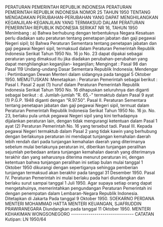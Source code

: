  PERATURAN PEMERINTAH REPUBLIK INDONESIA PERATURAN PEMERINTAH REPUBLIK INDONESIA NOMOR 25 TAHUN 1950 TENTANG MENGADAKAN PERUBAHAN-PERUBAHAN YANG DAPAT MENGHILANGKAN KEGANJILAN-KEGANJILAN YANG TERMAKSUD DALAM PERATURAN PEMERINTAH REPUBLIK INDONESIA SERIKAT NR 16, TAHUN 1950
Menimbang :
 a) Bahwa berhubung dengan terbentuknya Negara Kesatuan perlu diadakan satu peraturan tentang penetapan jabatan dan gaji pegawai Negeri sipil; b) Bahwa Peraturan Sementara tentang penetapan jabatan dan gaji pegawai Negeri sipil, termaksud dalam Peraturan Pemerintah Republik Indonesia Serikat Tahun 1950 No. 16 jo No. 23 dapat dipakai sebagai peraturan yang dimaksud itu jika diadakan perubahan-perubahan yang dapat menghilangkan keganjilan- keganjilan;
Mengingat :
 Pasal 98 dan Pasal 119 Undang-undang Dasar Sementara Republik Indonesia; Mendengar : Pertimbangan Dewan Menteri dalam sidangnya pada tanggal 5 Oktober 1950. MEMUTUSKAN: Menetapkan : Peraturan Pemerintah sebagai berikut : Pasal I. Pasal 2 ayat (1) huruf dalam Peraturan Pemerintah Republik Indonesia Serikat Tahun 1950 No. 16 dihapuskan seluruhnya dan diganti sebagai berikut :
d. Jumlah-jumlah "R. 65,-" termaktub dalam Pasal 9 ayat (1) P.G.P. 1948 diganti dengan "R.97.50". Pasal II. Peraturan Sementara tentang penetapan jabatan dan gaji pegawai Negeri sipil, termuat dalam Peraturan Pemerintah Republik Indonesia Serikat Tahun 1950 No. 16 jo. No. 23, berlaku pula untuk pegawai Negeri sipil yang kini terhadapnya dijalankan peraturan lain, dengan tidak mengurangi ketentuan dalam Pasal 1 ayat (2) Peraturan Pemerintah No. 16 yang tersebut tadi. Pasal III. Kepada pegawai Negeri termaktub dalam Pasal 2 yang tidak kawin yang berhubung dengan berlakunya peraturan ini mendapat tunjangan kemahalan daerah lebih rendah dari pada tunjangan kemahalan daerah yang diterimanya sebelum mulai berlakunya peraturan ini, diberikan tunjangan peralihan sejumlah perbedaan antara tunjangan kemahalan daerah yang diterimanya terakhir dan yang seharusnya diterima menurut peraturan ini, dengan ketentuan bahwa tunjangan peralihan ini setiap bulan mulai tanggal 1 Oktober 1950 dikurangi dengan sepertiganya sehingga pemberian tunjangan termaksud akan berakhir pada tanggal 31 Desember 1950. Pasal IV. Peraturan Pemerintah ini mulai berlaku pada hari diundangkan dan berlaku surut sampai tanggal 1 Juli 1950. Agar supaya setiap orang dapat mengetahuinya, memerintahkan pengundangan Peraturan Pemerintah ini dengan penempatan dalam Lembaran-Negara Republik Indonesia. Ditetapkan di Jakarta Pada tanggal 9 Oktober 1950. SOEKARNO PERDANA MENTERI MOHAMMAD HATTA MENTERI KEUANGAN, SJAFRUDDIN PRAWIRANEGARA Diundangkan pada tanggal 11 Oktober 1950. MENTERI KEHAKIMAN WONGSONEGORO -------------------------------- CATATAN Kutipan: LN 1950/64